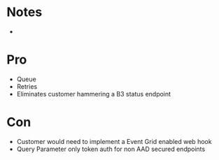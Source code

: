 # Notes
- 

# Pro
- Queue
- Retries
- Eliminates customer hammering a B3 status endpoint

# Con
- Customer would need to implement a Event Grid enabled web hook
- Query Parameter only token auth for non AAD secured endpoints
